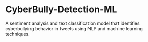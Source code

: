 # CyberBully-Detection-ML
A sentiment analysis and text classification model that identifies cyberbullying behavior in tweets using NLP and machine learning techniques.

